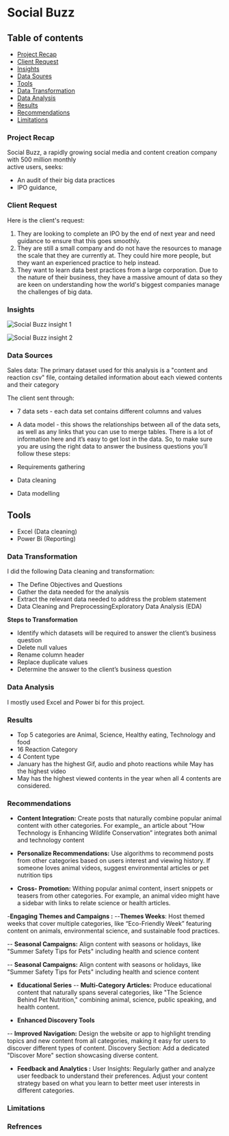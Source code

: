# Social Buzz

## Table of contents

- [Project Recap](#project-recap)
- [Client Request](#client-request)
- [Insights](#insights) 
- [Data Soures](#data-sources)
- [Tools](#tools)
- [Data Transformation](#data-transformation)
- [Data Analysis](#data-analysis)
- [Results](#results)
- [Recommendations](#recommendations)
- [Limitations](#limitations)


### Project Recap
Social Buzz, a rapidly growing social media and content creation company with 500 million monthly              
active users, seeks: 
  - An audit of their big data practices
  - IPO guidance,

### Client Request

Here is the client's request: 

1) They are looking to complete an IPO by the end of next year and need guidance to 
ensure that this goes smoothly. 
2) They are still a small company and do not have the resources to manage the scale that 
they are currently at. They could hire more people, but they want an experienced 
practice to help instead.
3) They want to learn data best practices from a large corporation. Due to the nature of 
their business, they have a massive amount of data so they are keen on 
understanding how the world's biggest companies manage the challenges of big 
data.


### Insights
![Social Buzz insight 1](https://github.com/Aliyu-Kuburat/Social-Buzz/assets/156312358/60a2adbe-7eb6-4711-a1a1-c8b024d8cecb)

![Social Buzz insight 2](https://github.com/Aliyu-Kuburat/Social-Buzz/assets/156312358/fbbf638b-2316-42ad-bda3-c0331450543f)

### Data Sources

Sales data: The primary dataset used for this analysis is a "content and reaction csv" file, containg detailed information about each viewed contents and their category

The client sent through:

- 7 data sets - each data set contains different columns and values
- A data model - this shows the relationships between all of the data sets, as well as any links that you can use to merge tables.
There is a lot of information here and it’s easy to get lost in the data.
So, to make sure you are using the right data to answer the business questions you’ll follow these steps:

 - Requirements gathering
 - Data cleaning
 - Data modelling

## Tools

- Excel (Data cleaning) 
- Power Bi (Reporting)

### Data Transformation
I did the following Data cleaning and transformation: 
 - The Define Objectives and Questions
 - Gather the data needed for the analysis
 - Extract the relevant data needed to address the problem statement
 - Data Cleaning and PreprocessingExploratory Data Analysis (EDA)

**Steps to Transformation**
- Identify which datasets will be required to answer the client’s business question
- Delete null values
- Rename column header
- Replace duplicate values
- Determine the answer to the client’s business question

### Data Analysis
I mostly used Excel and Power bi for this project. 

### Results
 - Top 5 categories are Animal, Science, Healthy eating, Technology and food
 - 16 Reaction Category
 -  4 Content type
 -  January has the highest Gif, audio and photo reactions while May has the highest video
 - May has the highest viewed contents in the year when all 4 contents are considered.
 
### Recommendations

- **Content Integration:**
Create posts that naturally combine popular animal content with other categories. For example,, an article about ”How Technology is Enhancing Wildlife Conservation” integrates both animal and technology content

- **Personalize Recommendations:**
Use algorithms to recommend posts from other categories based on users interest and viewing history. If someone loves animal videos, suggest environmental articles or pet nutrition tips

- **Cross- Promotion:**
Withing popular animal content, insert snippets or teasers from other categories. For example, an animal video might have a sidebar with links to relate science or health articles.

-**Engaging Themes and Campaigns :**
--**Themes Weeks**: Host themed weeks that cover multiple categories, like “Eco-Friendly Week” featuring content on animals, environmental science, and sustainable food practices.

-- **Seasonal Campaigns:** Align content with seasons or holidays, like "Summer Safety Tips for Pets" including health and science content

-- **Seasonal Campaigns:** Align content with seasons or holidays, like "Summer Safety Tips for Pets" including health and science content

- **Educational Series**
-- **Multi-Category Articles:** Produce educational content that naturally spans several categories, like "The Science Behind Pet Nutrition," combining animal, science, public speaking, and health content.

- **Enhanced Discovery Tools**

-- **Improved Navigation:** Design the website or app to highlight trending topics and new content from all categories, making it easy for users to discover different types of content.
Discovery Section: Add a dedicated "Discover More" section showcasing diverse content.

- **Feedback and Analytics :**
User Insights: Regularly gather and analyze user feedback to understand their preferences. Adjust your content strategy based on what you learn to better meet user interests in different categories.





### Limitations



### Refrences 

